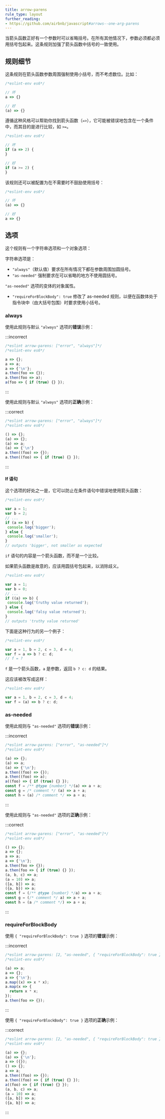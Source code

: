```yaml
---
title: arrow-parens
rule_type: layout
further_reading:
- https://github.com/airbnb/javascript#arrows--one-arg-parens
---
```


当箭头函数正好有一个参数时可以省略括号。在所有其他情况下，参数必须都必须用括号包起来。这条规则加强了箭头函数中括号的一致使用。

## 规则细节

这条规则在箭头函数参数周围强制使用小括号，而不考虑数位。比如：

```js
/*eslint-env es6*/

// 坏
a => {}

// 好
(a) => {}
```

遵循这种风格可以帮助你找到箭头函数（`=>`），它可能被错误地包含在一个条件中，而其目的是进行比较，如 `>=`。

```js
/*eslint-env es6*/

// 坏
if (a => 2) {
}

// 好
if (a >= 2) {
}
```

该规则还可以被配置为在不需要时不鼓励使用括号：

```js
/*eslint-env es6*/

// 坏
(a) => {}

// 好
a => {}
```

## 选项

这个规则有一个字符串选项和一个对象选项：

字符串选项是：

* `"always"`（默认值）要求在所有情况下都在参数周围加圆括号。
* `"as-needed"` 强制要求在可以省略的地方不使用圆括号。

`"as-needed"` 选项的变体的对象属性。

* `"requireForBlockBody": true` 修改了 as-needed 规则，以便在函数体处于指令块中（由大括号包围）时要求使用小括号。

### always

使用此规则与默认 `"always"` 选项的**错误**示例：

:::incorrect

```js
/*eslint arrow-parens: ["error", "always"]*/
/*eslint-env es6*/

a => {};
a => a;
a => {'\n'};
a.then(foo => {});
a.then(foo => a);
a(foo => { if (true) {} });
```

:::

使用此规则与默认 `"always"` 选项的**正确**示例：

:::correct

```js
/*eslint arrow-parens: ["error", "always"]*/
/*eslint-env es6*/

() => {};
(a) => {};
(a) => a;
(a) => {'\n'}
a.then((foo) => {});
a.then((foo) => { if (true) {} });
```

:::

#### If 语句

这个选项的好处之一是，它可以防止在条件语句中错误地使用箭头函数：

```js
/*eslint-env es6*/

var a = 1;
var b = 2;
// ...
if (a => b) {
 console.log('bigger');
} else {
 console.log('smaller');
}
// outputs 'bigger', not smaller as expected
```

`if` 语句的内容是一个箭头函数，而不是一个比较。

如果箭头函数是故意的，应该用圆括号包起来，以消除歧义。

```js
/*eslint-env es6*/

var a = 1;
var b = 0;
// ...
if ((a) => b) {
 console.log('truthy value returned');
} else {
 console.log('falsy value returned');
}
// outputs 'truthy value returned'
```

下面是这种行为的另一个例子：

```js
/*eslint-env es6*/

var a = 1, b = 2, c = 3, d = 4;
var f = a => b ? c: d;
// f = ?
```

`f` 是一个箭头函数，`a` 是参数，返回 `b ? c: d` 的结果。

这应该被改写成这样：

```js
/*eslint-env es6*/

var a = 1, b = 2, c = 3, d = 4;
var f = (a) => b ? c: d;
```

### as-needed

使用此规则与 `"as-needed"` 选项的**错误**示例：

:::incorrect

```js
/*eslint arrow-parens: ["error", "as-needed"]*/
/*eslint-env es6*/

(a) => {};
(a) => a;
(a) => {'\n'};
a.then((foo) => {});
a.then((foo) => a);
a((foo) => { if (true) {} });
const f = /** @type {number} */(a) => a + a;
const g = /* comment */ (a) => a + a;
const h = (a) /* comment */ => a + a;
```

:::

使用此规则与 `"as-needed"` 选项的**正确**示例：

:::correct

```js
/*eslint arrow-parens: ["error", "as-needed"]*/
/*eslint-env es6*/

() => {};
a => {};
a => a;
a => {'\n'};
a.then(foo => {});
a.then(foo => { if (true) {} });
(a, b, c) => a;
(a = 10) => a;
([a, b]) => a;
({a, b}) => a;
const f = (/** @type {number} */a) => a + a;
const g = (/* comment */ a) => a + a;
const h = (a /* comment */) => a + a;
```

:::

### requireForBlockBody

使用 `{ "requireForBlockBody": true }` 选项的**错误**示例：

:::incorrect

```js
/*eslint arrow-parens: [2, "as-needed", { "requireForBlockBody": true }]*/
/*eslint-env es6*/

(a) => a;
a => {};
a => {'\n'};
a.map((x) => x * x);
a.map(x => {
  return x * x;
});
a.then(foo => {});
```

:::

使用 `{ "requireForBlockBody": true }` 选项的**正确**示例：

:::correct

```js
/*eslint arrow-parens: [2, "as-needed", { "requireForBlockBody": true }]*/
/*eslint-env es6*/

(a) => {};
(a) => {'\n'};
a => ({});
() => {};
a => a;
a.then((foo) => {});
a.then((foo) => { if (true) {} });
a((foo) => { if (true) {} });
(a, b, c) => a;
(a = 10) => a;
([a, b]) => a;
({a, b}) => a;
```

:::

